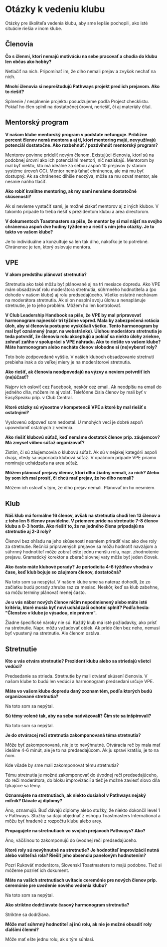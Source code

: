 # Otázky k vedeniu klubu
Otázky pre školiteľa vedenia klubu, aby sme lepšie pochopili, ako isté situácie riešia v inom klube.

## Členovia
**Čo s členmi, ktorí nemajú motiváciu na sebe pracovať a chodia do klubu len občas ako hobby?**

Netlačiť na nich. Pripomínať im, že dlho nemali prejav a zvyšok nechať na nich.

**Mnohí členovia si nepreštudujú Pathways projekt pred ich prejavom. Ako to riešiť?**

Splnenie / nesplnenie projektu posudzujeme podľa Project checklistu. Pokiaľ ho člen splnil na dostatočnej úrovni, neriešiť, či aj materiály čítal.

## Mentorský program
**V našom klube mentorský program v podstate nefunguje. Približne percent členov nemá mentora a aj tí, ktorí mentoring majú, nevyužívajú potenciál dostatočne. Ako rozbehnúť / pozdvihnúť mentorský program?**

Mentorov povinne prideliť novým členom. Existujúci členovia, ktorí sú na podobnej úrovni ako ich potenciálni mentori, nič nezískajú. Mentorom by mal byť niekto, kto má ideálne za sebou aspoň 10 prejavov (v starom systéme úroveň CC). Mentor nemá ťahať chránenca, ale má mu byť dostupný. Ak sa chránenec dlhšie neozýva, môže sa mu ozvať mentor, ale nesmie naňho tlačiť.

**Ako robiť kvalitne mentoring, ak my sami nemáme dostatočné skúsenosti?**

Ak si nevieme vystačiť sami, je možné získať mentorov aj z iných klubov. V takomto prípade to treba riešiť s prezidentom klubu a area directorom.

**V dokumentoch Toastmasters sa píše, že mentor by si mal nájsť na svojho chránenca aspoň dve hodiny týždenne a riešiť s ním jeho otázky. Je to takto vo vašom klube?**

Je to individuálne a konzultuje sa len tak dlho, nakoľko je to potrebné. Chránenec je ten, ktorý oslovuje mentora.

## VPE
**V akom predstihu plánovať stretnutia?**

Stretnutia ako také môžu byť plánované aj na tri mesiace dopredu. Ako VPE mám obsadzovať rolu moderátora stretnutia, súhrnného hodnotiteľa a (po dohode v našom klube) aj rolu predsedajúceho. Všetko ostatné nechávam na moderátora stretnutia. Ak si on nesplní svoju úlohu a nenaplánuje stretnutie, je to jeho problém. Môžem ho len kontrolovať.

**V Club Leadership Handbook sa píše, že VPE by mal pripravovať harmonogram najneskôr tri týždne vopred. Mala by zabezpečená rotácia úloh, aby si členovia postupne vyskúšali všetko. Tento harmonogram by mal byť oznámený (napr. na webstránke). Úlohou moderátora stretnutia je teda potvrdiť, že členovia rolu akceptujú a pokiaľ sa niekto úlohy zriekne, zohnať zaňho v spolupráci s VPE náhradu. Ako to riešite vo vašom klube? Máte harmonogram alebo necháte členov slobodne si (ne)vyberať roly?**

Toto bolo zodpovedané vyššie. V našich kluboch obsadzovanie stretnutí prebieha inak a do veľkej miery je na moderátorovi stretnutia.

**Ako riešiť, ak členovia neodpovedajú na výzvy a neviem potvrdiť ich (ne)účasť?**

Najprv ich osloviť cez Facebook, neskôr cez email. Ak neodpíšu na email do jedného dňa, môžem im aj volať. Telefónne čísla členov by mali byť v EasySpeaku príp. v Club Central.

**Ktoré otázky sú výsostne v kompetencii VPE a ktoré by mal riešiť s ostatnými?**

Vyslovenú odpoveď som nedostal. U mnohých vecí je dobré aspoň upovedomiť ostatných z vedenia.

**Ako riešiť klubovú súťaž, keď nemáme dostatok členov príp. záujemcov? Má zmysel vôbec súťaž organizovať?**

Zistím, či sú záujemcovia o klubovú súťaž. Ak sú v nejakej kategórii aspoň dvaja, vtedy sa usporiada klubová súťaž. V opačnom prípade VPE priamo nominuje uchádzača na area súťaž.

**Môžem plánovať prejavy členov, ktorí dlho žiadny nemali, za nich? Alebo by som ich mal prosiť, či chcú mať prejav, že ho dlho nemali?**

Môžem ich osloviť s tým, že dlho prejav nemali. Plánovať im ho nesmiem.

## Klub
**Náš klub má formálne 16 členov, avšak na stretnutia chodí len 13 členov a z toho len 5 členov pravidelne. V priemere príde na stretnutie 7-8 členov klubu a 0-3 hostia. Ako riešiť to, že na jedného člena pripadajú na stretnutie aj 2-3 roly?**

Členovi bez ohľadu na jeho skúsenosti nesmiem priradiť viac ako dve roly za stretnutie. Rečníci pripravených prejavov sa môžu hodnotiť navzájom a súhrnný hodnotiteľ môže zobrať ešte jednu menšiu rolu, napr. zhodnotenie prejavu. Gramatický korektor a zberač slovnej vaty môže byť jeden človek.

**Ako často máte klubové porady? Je periodicita 4-6 týždňov vhodná v čase, keď klub bojuje so záujmom členov, dostatočná?**

Na toto som sa nespýtal. V našom klube sme sa nateraz dohodli, že zo začiatku budú porady zhruba raz za mesiac. Neskôr, keď sa klub zabehne, sa môžu termíny plánovať menej často.

**Je u vás nábor nových členov ničím nepodmienený alebo máte isté kritéria, ktoré musia byť noví uchádzači ochotní splniť? Podľa hesla: "Členstvo v klube je výsadou, nie právom".**

Žiadne špecifické nároky nie sú. Každý klub má isté požiadavky, ako prísť na stretnutie. Napr. môžu vyžadovať oblek. Ak príde člen bez neho, nemusí byť vpustený na stretnutie. Ale členom ostáva.

## Stretnutie
**Kto u vás otvára stretnutie? Prezident klubu alebo sa striedajú všetci vedúci?**

Predsedanie sa strieda. Stretnutie by mali otvárať skúsení členovia. V našom klube to budú len vedúci a harmonogram predsedaní určuje VPE.

**Máte vo vašom klube dopredu daný zoznam tém, podľa ktorých budú organizované stretnutia?**

Na toto som sa nepýtal.

**Sú témy volené tak, aby na seba nadväzovali? Čím ste sa inšpirovali?**

Na toto som sa nepýtal.

**Je do otváracej reči stretnutia zakomponovaná téma stretnutia?**

Môže byť zakomponovaná, nie je to nevýhnutné. Otváracia reč by mala mať ideálne 4-6 minút, ale je to na predsedajúcom. Ak ju spraví kratšiu, je to na ňom.

Kde všade by sme mali zakomponovať tému stretnutia?

Tému stretnutia je možné zakomponovať do úvodnej reči predsedajúceho, do reči moderátora, do bloku improvizácií a tiež je možné zaviesť slovo dňa týkajúce sa témy.

**Oznamujete na stretnutiach, ak niekto dosiahol v Pathways nejaký míľnik? Dávate aj diplomy?**

Áno, oznamujú. Buď dávajú diplomy alebo stužky, že niekto dokončil level 1 v Pathways. Stužky sa dajú objednať z eshopu Toastmasters International a môžu byť hradené z rozpočtu klubu alebo arey.

**Propagujete na stretnutiach vo svojich prejavoch Pathways? Ako?**

Áno, väčšinou to zakomponujú do úvodnej reči predsedajúceho.

**Ktoré roly sú nevýhnutné na stretnutie? Je hodnotiteľ improvizácií nutná alebo voliteľná rola? Riešiť jeho absenciu panelovým hodnotením?**

Pozri Rukoväť moderátora, Slovenskí Toastmasters to majú podobne. Tiež si môžeme pozrieť ich dokument.

**Máte na vašich stretnutiach uvítacie ceremónie pre nových členov príp. ceremónie pre uvedenie nového vedenia klubu?**

Na toto som sa nepýtal.

**Ako striktne dodržiavate časový harmonogram stretnutia?**

Striktne sa dodržiava.

**Môže mať súhrnný hodnotiteľ aj inú rolu, ak nie je možné obsadiť roly ďalšími členmi?**

Môže mať ešte jednu rolu, ak s tým súhlasí.